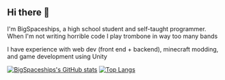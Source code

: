## Hi there 👋
I'm BigSpaceships, a high school student and self-taught programmer. When I'm not writing horrible code I play trombone in way too many bands

I have experience with web dev (front end + backend), minecraft modding, and game development using Unity

[![BigSpaceships's GitHub stats](https://github-readme-stats-rose-eta-86.vercel.app/api?username=BigSpaceships&theme=tokyonight)](https://github.com/anuraghazra/github-readme-stats)
[![Top Langs](https://github-readme-stats-rose-eta-86.vercel.app/api/top-langs/?username=BigSpaceships&theme=tokyonight&size_weight=0.5&count_weight=0.5&layout=donut)](https://github.com/anuraghazra/github-readme-stats)

